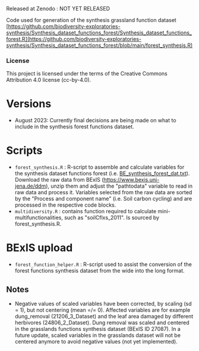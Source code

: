 Released at Zenodo : NOT YET RELEASED

Code used for generation of the synthesis grassland function dataset [https://github.com/biodiversity-exploratories-synthesis/Synthesis_dataset_functions_forest/Synthesis_dataset_functions_forest.R](https://github.com/biodiversity-exploratories-synthesis/Synthesis_dataset_functions_forest/blob/main/forest_synthesis.R)

### License

This project is licensed under the terms of the Creative Commons Attribution 4.0 license (cc-by-4.0).

# Versions

- August 2023: Currently final decisions are being made on what to include in the synthesis forest functions dataset.

# Scripts

- `forest_synthesis.R` : R-script to assemble and calculate variables for the synthesis dataset functions forest (i.e. [BE_synthesis_forest_dat.txt](https://github.com/biodiversity-exploratories-synthesis/Synthesis_dataset_functions_forest/blob/main/BE_synthesis_forest_dat.txt)). Download the raw data from BExIS (https://www.bexis.uni-jena.de/ddm), unzip them and adjust the "pathtodata" variable to read in raw data and process it. Variables selected from the raw data are sorted by the "Process and component name" (i.e. Soil carbon cycling) and are processed in the respective code blocks.
- `multidiversity.R` : contains function required to calculate mini-multifunctionalities, such as "soilCflxs_2011". Is sourced by forest_synthesis.R.

# BExIS upload

- `forest_function_helper.R` : R-script used to assist the conversion of the forest functions synthesis dataset from the wide into the long format.

## Notes

- Negative values of scaled variables have been corrected, by scaling (sd = 1), but not centering (mean =/= 0). Affected variables are for example dung_removal (21206_3_Dataset) and the leaf area damaged by different herbivores (24806_2_Dataset). Dung removal was scaled and centered in the grasslands functions synthesis dataset (BExIS ID 27087). In a future update, scaled variables in the grasslands dataset will not be centered anymore to avoid negative values (not yet implemented).
